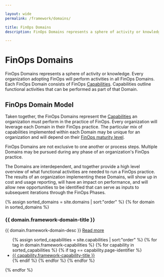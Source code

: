 ```yaml
---

layout: wide
permalink: /framework/domains/

title: FinOps Domains
description: FinOps Domains represents a sphere of activity or knowledge. Every organization adopting FinOps will perform activities in all FinOps Domains.

---
```


# FinOps Domains

FinOps Domains represents a sphere of activity or knowledge. Every organization adopting FinOps will perform activities in all FinOps Domains. Each FinOps Domain consists of FinOps [Capabilities](/framework/capabilities/). Capabilities outline functional activities that can be performed as part of that Domain. 

## FinOps Domain Model

Taken together, the FinOps Domains represent the [Capabilities](/framework/capabilities/) an organization must perform in the practice of FinOps. Every organization will leverage each Domain in their FinOps practice. The particular mix of capabilities implemented within each Domain may be unique for an organization and will depend on their [FinOps maturity level](/framework/maturity-model/). 

FinOps Domains are not exclusive to one another or process steps. Multiple Domains may be pursued during any phase of an organization's FinOps practice.

The Domains are interdependent, and together provide a high level overview of what functional activities are needed to run a FinOps practice. The results of an organization implementing these Domains, will show up in cost and usage reporting, will have an impact on performance, and will allow new opportunities to be identified that can serve as inputs to subsequent iterations through the FinOps Phases.

<!-- External contributors: do not edit handlebar functions-->

<div class="flex flex-col md:flex-row flex-wrap items-stretch bg-gray-200 p-4 rounded-md">
  {% assign sorted_domains = site.domains | sort:"order" %}
  {% for domain in sorted_domains %}
  <div class="md:w-1/2 flex items-stretch">
    <div class="m-2 p-6 bg-white flex space-x-6 border-solid border-gray-200 border rounded-lg shadow-sm">
      <div>
        <h3 class="text-xl font-bold mb-4 mt-0 leading-6">{{ domain.framework-domain-title }}</h3>
        <p class="text-gray-600 w-80 text-sm leading-relaxed">{{ domain.framework-domain-desc }} <a class="text-sm text-gray-600 font-normal hover:text-green-500 transition-colors duration-200" href="{{ domain.url }}">Read more</a></p>
        <ul class="mt-4">
          {% assign sorted_capabilities = site.capabilities | sort:"order" %}
          {% for tag in domain.framework-capabilities %}
            {% for capability in sorted_capabilities %}
              {% if tag == capability.page-identifier %}
              <li><a class="text-gray-700 hover:text-green-500" href="{{ capability.url }}">{{ capability.framework-capability-title }}</a></li>
              {% endif %}
            {% endfor %}
          {% endfor %}
        </ul>
      </div>
    </div>
  </div>
  {% endfor %}
</div>
